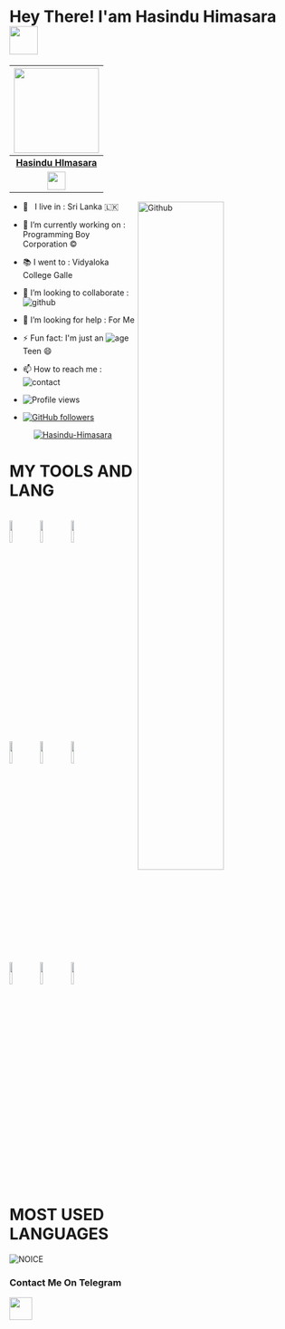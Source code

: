 # Hey There! I'am Hasindu Himasara<img src="https://raw.githubusercontent.com/MartinHeinz/MartinHeinz/master/wave.gif" width="50px">
<!-- Your badges
You can use the website to generate badges: https://shields.io/
-->
| <a href="https://t.me/HASINDU_HIMASARA"><img src="https://telegra.ph/file/0f9ad7b6a6cabc9a4bbdc.jpg" width="150px" height="150px" /></a> |
|:---------------------------------------------------------------------------------------------------------------------------------------: |
|       **[Hasindu HImasara](https://t.me/HASINDU_HIMASARA)**                                                                                |
| <a href="https://t.me/HASINDU_HIMASARA"><img src="https://cdn4.iconfinder.com/data/icons/logos-and-brands/512/335_Telegram_logo-256.png" width="32px" height="32px"></a>                                                                                                                                                                </a>                                          
<img width="55%" align="right" alt="Github" src="https://p4.wallpaperbetter.com/wallpaper/763/377/79/anime-original-black-hair-blue-eyes-computer-hd-wallpaper-preview.jpg" />
<!-- Your badges
You can use the website to generate badges: https://shields.io/
-->

- 🚶‍ &nbsp; I live in : Sri Lanka 🇱🇰 <br>
- 🔭 I’m currently working on : Programming Boy Corporation ©️ <br>
- 📚 I went to : Vidyaloka College Galle <br>
- 👯 I’m looking to collaborate : ![github](https://img.shields.io/badge/On-Github-black) <br>
- 🤔 I’m looking for help : For Me <br>
- ⚡ Fun fact: I'm just an ![age](https://img.shields.io/badge/Age-15-yellow) Teen 😄
- 📫 How to reach me : ![contact](https://img.shields.io/badge/Contact%20me-On%20Telegram-blue)


- ![Profile views](https://gpvc.arturio.dev/Hasindu-Himasara)
- [![GitHub followers](https://img.shields.io/github/followers/Hasindu-Himasara.svg?style=social&label=Follow&maxAge=2592000)](https://github.com/Hasindu-Himasara?tab=followers)
  

<p align="center"> <a href="https://github.com/Hasindu-Himasara"><img src="https://github-profile-trophy.vercel.app/?username=Hasindu-Himasara&no-bg=true" alt="Hasindu-Himasara" /></a> </p>




# MY TOOLS AND LANG

<p align ="left">
  <br />
  <code><img width="10%"  src="https://www.vectorlogo.zone/logos/json/json-ar21.svg"></code>
  <code><img width="10%"   src="https://www.vectorlogo.zone/logos/git-scm/git-scm-ar21.svg"></code>
  <code><img width="10%"   src="https://www.vectorlogo.zone/logos/python/python-ar21.svg"></code>
  <br />
  <code><img width="10%"  src="https://www.vectorlogo.zone/logos/mysql/mysql-ar21.svg"></code>
  <code><img width="10%"  src="https://www.vectorlogo.zone/logos/sqlite/sqlite-ar21.svg"></code>
  <code><img width="10%"  src="https://www.vectorlogo.zone/logos/firebase/firebase-ar21.svg"></code>
  <br />
  <code><img width="10%"  src="https://www.vectorlogo.zone/logos/w3_html5/w3_html5-ar21.svg"></code>
  <code><img width="10%"  src="https://www.vectorlogo.zone/logos/github/github-ar21.svg"></code>
  <code><img width="10%"  src="https://www.vectorlogo.zone/logos/gitlab/gitlab-ar21.svg"></code>
  <br>
</p>  



# MOST USED LANGUAGES
![NOICE](https://github-readme-stats.vercel.app/api/top-langs/?username=Hasindu-Himasara&theme=dark&show_icons=true)

                                                          
                                                              
### Contact Me On Telegram
                                                              
<a href="https://t.me/HASINDU_HIMASARA" target="blank"><img align="center" src="https://cdn4.iconfinder.com/data/icons/logos-and-brands/512/335_Telegram_logo-256.png"  height="40" width="40" /></a> &nbsp;&nbsp;
</p>
